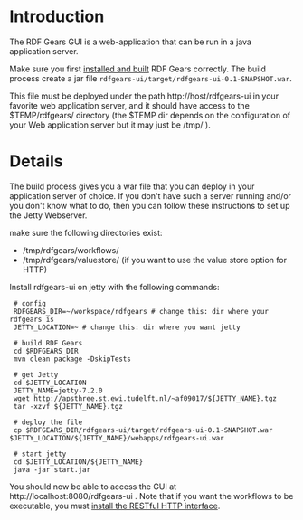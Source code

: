 # Introduction #

The RDF Gears GUI is a web-application that can be run in a java application server.

Make sure you first [installed and built](Installing_RDFGears.md) RDF Gears correctly. The build process create a jar file `rdfgears-ui/target/rdfgears-ui-0.1-SNAPSHOT.war`.

This file must be deployed under the path http://host/rdfgears-ui in your favorite web application server, and it should have access to the $TEMP/rdfgears/ directory (the $TEMP dir depends on the configuration of your Web application server but it may just be /tmp/ ).

# Details #
The build process gives you a war file that you can deploy in your application server of choice. If you don't have such a server running and/or you don't know what to do, then you can follow these instructions to set up the Jetty Webserver.

make sure the following directories exist:
  * /tmp/rdfgears/workflows/
  * /tmp/rdfgears/valuestore/ (if you want to use the value store option for HTTP)

Install rdfgears-ui on jetty with the following commands:

```
 # config
 RDFGEARS_DIR=~/workspace/rdfgears # change this: dir where your rdfgears is
 JETTY_LOCATION=~ # change this: dir where you want jetty

 # build RDF Gears
 cd $RDFGEARS_DIR
 mvn clean package -DskipTests

 # get Jetty
 cd $JETTY_LOCATION
 JETTY_NAME=jetty-7.2.0
 wget http://apsthree.st.ewi.tudelft.nl/~af09017/${JETTY_NAME}.tgz
 tar -xzvf ${JETTY_NAME}.tgz

 # deploy the file
 cp $RDFGEARS_DIR/rdfgears-ui/target/rdfgears-ui-0.1-SNAPSHOT.war $JETTY_LOCATION/${JETTY_NAME}/webapps/rdfgears-ui.war
 
 # start jetty
 cd $JETTY_LOCATION/${JETTY_NAME}
 java -jar start.jar
```

You should now be able to access the GUI at http://localhost:8080/rdfgears-ui . Note that if you want the workflows to be executable, you must [install the RESTful HTTP interface](Install_RESTful_Interface.md).